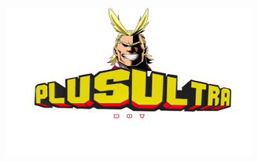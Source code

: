 <h1 align="center">
  <img src="Assets/Plus Ultra Bot.png" alt="PLUS ULTRA" width = 500px, height = 300px></a>
  <br>
</h1>
